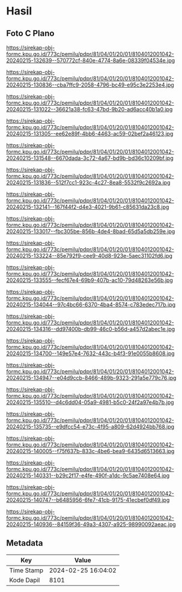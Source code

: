# Hasil

## Foto C Plano

https://sirekap-obj-formc.kpu.go.id/773c/pemilu/pdpr/81/04/01/20/01/8104012001042-20240215-132639--570772cf-840e-4774-8a6e-08339f04534e.jpg

https://sirekap-obj-formc.kpu.go.id/773c/pemilu/pdpr/81/04/01/20/01/8104012001042-20240215-130836--cba7ffc9-2058-4796-bc49-e95c3e2253e4.jpg

https://sirekap-obj-formc.kpu.go.id/773c/pemilu/pdpr/81/04/01/20/01/8104012001042-20240215-131022--36621a38-fc63-47bd-9b20-ad6acc40b1a0.jpg

https://sirekap-obj-formc.kpu.go.id/773c/pemilu/pdpr/81/04/01/20/01/8104012001042-20240215-131305--ee62e89f-4bb6-4463-ac59-02bef2a46123.jpg

https://sirekap-obj-formc.kpu.go.id/773c/pemilu/pdpr/81/04/01/20/01/8104012001042-20240215-131548--6670dada-3c72-4a67-bd9b-bd36c10209bf.jpg

https://sirekap-obj-formc.kpu.go.id/773c/pemilu/pdpr/81/04/01/20/01/8104012001042-20240215-131836--512f7cc1-923c-4c27-8ea8-5532f9c2692a.jpg

https://sirekap-obj-formc.kpu.go.id/773c/pemilu/pdpr/81/04/01/20/01/8104012001042-20240215-132141--167f44f2-d4e3-4021-9b61-c85631da23c8.jpg

https://sirekap-obj-formc.kpu.go.id/773c/pemilu/pdpr/81/04/01/20/01/8104012001042-20240215-133017--fbc305be-856b-4de4-8bad-65d5a5db259e.jpg

https://sirekap-obj-formc.kpu.go.id/773c/pemilu/pdpr/81/04/01/20/01/8104012001042-20240215-133224--85e792f9-cee9-40d8-923e-5aec31102fd6.jpg

https://sirekap-obj-formc.kpu.go.id/773c/pemilu/pdpr/81/04/01/20/01/8104012001042-20240215-133555--fecf67e4-69b9-407b-ac10-79d48263e56b.jpg

https://sirekap-obj-formc.kpu.go.id/773c/pemilu/pdpr/81/04/01/20/01/8104012001042-20240215-134044--97c4bc66-6370-4ba4-8574-c783edec717b.jpg

https://sirekap-obj-formc.kpu.go.id/773c/pemilu/pdpr/81/04/01/20/01/8104012001042-20240215-134316--dd97400b-db99-46c0-b56d-a457d2abec1e.jpg

https://sirekap-obj-formc.kpu.go.id/773c/pemilu/pdpr/81/04/01/20/01/8104012001042-20240215-134700--149e57e4-7632-443c-b4f3-91e0055b8608.jpg

https://sirekap-obj-formc.kpu.go.id/773c/pemilu/pdpr/81/04/01/20/01/8104012001042-20240215-134947--e04d9ccb-8466-489b-9323-291a5e779c76.jpg

https://sirekap-obj-formc.kpu.go.id/773c/pemilu/pdpr/81/04/01/20/01/8104012001042-20240215-135510--d4c6dd04-05a9-4981-b5c0-24f2a97e4b7b.jpg

https://sirekap-obj-formc.kpu.go.id/773c/pemilu/pdpr/81/04/01/20/01/8104012001042-20240215-135735--e9dfcc54-e73c-4f95-a809-62d4924bb768.jpg

https://sirekap-obj-formc.kpu.go.id/773c/pemilu/pdpr/81/04/01/20/01/8104012001042-20240215-140005--f75f637b-833c-4be6-bea9-6435d6513663.jpg

https://sirekap-obj-formc.kpu.go.id/773c/pemilu/pdpr/81/04/01/20/01/8104012001042-20240215-140331--b29c2f17-e4fe-490f-a1dc-9c5ae7408e64.jpg

https://sirekap-obj-formc.kpu.go.id/773c/pemilu/pdpr/81/04/01/20/01/8104012001042-20240215-140747--b6485956-6fe7-41cb-9175-41ecbef0df49.jpg

https://sirekap-obj-formc.kpu.go.id/773c/pemilu/pdpr/81/04/01/20/01/8104012001042-20240215-140936--84159f36-49a3-4307-a925-98990092aeac.jpg


## Metadata

| Key        | Value               |
| ---------- | ------------------- |
| Time Stamp | 2024-02-25 16:04:02 |
| Kode Dapil | 8101                |




